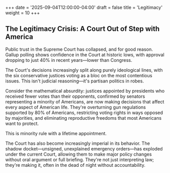 +++
date = '2025-09-04T12:00:00-04:00'
draft = false
title = 'Legitimacy'
weight = 10
+++

## The Legitimacy Crisis: A Court Out of Step with America

Public trust in the Supreme Court has collapsed, and for good reason. Gallup polling shows confidence in the Court at historic lows, with approval dropping to just 40% in recent years—lower than Congress.


The Court's decisions increasingly split along purely ideological lines, with the six conservative justices voting as a bloc on the most contentious issues. This isn't judicial reasoning—it's partisan politics in robes.

<!--more-->

Consider the mathematical absurdity: justices appointed by presidents who received fewer votes than their opponents, confirmed by senators representing a minority of Americans, are now making decisions that affect every aspect of American life. They're overturning gun regulations supported by 80% of Americans, restricting voting rights in ways opposed by majorities, and eliminating reproductive freedoms that most Americans want to protect.

This is minority rule with a lifetime appointment.

The Court has also become increasingly imperial in its behavior. The shadow docket—unsigned, unexplained emergency orders—has exploded under the current Court, allowing them to make major policy changes without oral argument or full briefing. They're not just interpreting law; they're making it, often in the dead of night without accountability.
